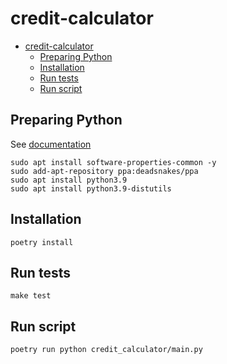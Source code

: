 # credit-calculator

- [credit-calculator](#credit-calculator)
  - [Preparing Python](#preparing-python)
  - [Installation](#installation)
  - [Run tests](#run-tests)
  - [Run script](#run-script)


## Preparing Python
See [documentation](https://computingforgeeks.com/how-to-install-python-on-ubuntu-linux-system/)
```
sudo apt install software-properties-common -y
sudo add-apt-repository ppa:deadsnakes/ppa
sudo apt install python3.9
sudo apt install python3.9-distutils
```

## Installation

```
poetry install
```

## Run tests
```
make test
```

## Run script

```
poetry run python credit_calculator/main.py
```
